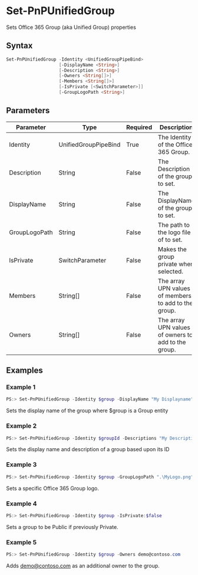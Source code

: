 # Set-PnPUnifiedGroup
Sets Office 365 Group (aka Unified Group) properties
## Syntax
```powershell
Set-PnPUnifiedGroup -Identity <UnifiedGroupPipeBind>
                    [-DisplayName <String>]
                    [-Description <String>]
                    [-Owners <String[]>]
                    [-Members <String[]>]
                    [-IsPrivate [<SwitchParameter>]]
                    [-GroupLogoPath <String>]
```


## Parameters
Parameter|Type|Required|Description
---------|----|--------|-----------
|Identity|UnifiedGroupPipeBind|True|The Identity of the Office 365 Group.|
|Description|String|False|The Description of the group to set.|
|DisplayName|String|False|The DisplayName of the group to set.|
|GroupLogoPath|String|False|The path to the logo file of to set.|
|IsPrivate|SwitchParameter|False|Makes the group private when selected.|
|Members|String[]|False|The array UPN values of members to add to the group.|
|Owners|String[]|False|The array UPN values of owners to add to the group.|
## Examples

### Example 1
```powershell
PS:> Set-PnPUnifiedGroup -Identity $group -DisplayName "My Displayname"
```
Sets the display name of the group where $group is a Group entity

### Example 2
```powershell
PS:> Set-PnPUnifiedGroup -Identity $groupId -Descriptions "My Description" -DisplayName "My DisplayName"
```
Sets the display name and description of a group based upon its ID

### Example 3
```powershell
PS:> Set-PnPUnifiedGroup -Identity $group -GroupLogoPath ".\MyLogo.png"
```
Sets a specific Office 365 Group logo.

### Example 4
```powershell
PS:> Set-PnPUnifiedGroup -Identity $group -IsPrivate:$false
```
Sets a group to be Public if previously Private.

### Example 5
```powershell
PS:> Set-PnPUnifiedGroup -Identity $group -Owners demo@contoso.com
```
Adds demo@contoso.com as an additional owner to the group.
